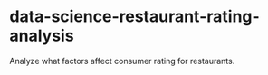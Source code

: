 # data-science-restaurant-rating-analysis
Analyze what factors affect consumer rating for restaurants.
